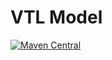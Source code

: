 # VTL Model

[![Maven Central](https://maven-badges.herokuapp.com/maven-central/fr.insee.trevas/vtl-model/badge.svg)](https://maven-badges.herokuapp.com/maven-central/fr.insee.trevas/vtl-model)
